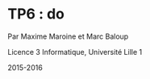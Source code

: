 TP6 : do
=====


Par Maxime Maroine et Marc Baloup

Licence 3 Informatique, Université Lille 1

2015-2016

